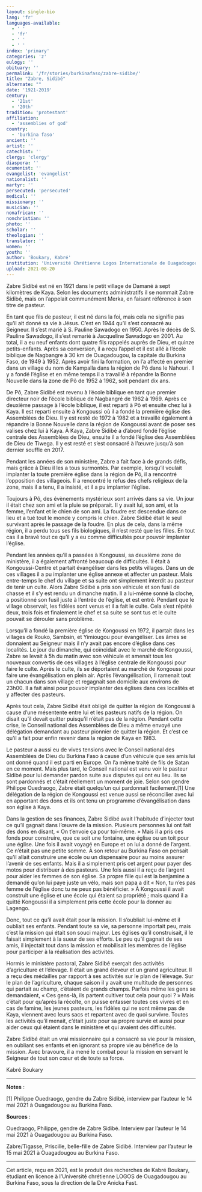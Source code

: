 ```yaml
---
layout: single-bio
lang: 'fr'
languages-available:
  - ' '
  - 'fr'
  - ' '
  - ' '
index: 'primary'
categories: 'z'
eulogy: ''
obituary: ''
permalink: '/fr/stories/burkinafaso/zabre-sidibe/'
title: "Zabre, Sidibé"
alternate: ""
date: '1921-2019'
century:
  - '21st'
  - '20th'
tradition: 'protestant'
affiliation:
  - 'assemblies of god'
country:
  - 'burkina faso'
ancient: ''
artist: ''
catechist: ''
clergy: 'clergy'
diaspora: ''
ecumenist: ''
evangelist: 'evangelist'
nationalist: ''
martyr: ''
persecuted: 'persecuted'
medical: ''
missionary: ''
musician: ''
nonafrican: ''
nonchristian: ''
photo: ''
scholar: ''
theologian: ''
translator: ''
women: ''
youth: ''
author: 'Boukary, Kabré'
institution: 'Université Chrétienne Logos Internationale de Ouagadougou'
upload: 2021-08-20
---
```


Zabre Sidibé est né en 1921 dans le petit village de Damané à sept kilomètres de Kaya. Selon les documents administratifs il se nommait Zabre Sidibé, mais on l’appelait communément Merka, en faisant référence à son titre de pasteur.

En tant que fils de pasteur, il est né dans la foi, mais cela ne signifie pas qu’il ait donné sa vie à Jésus. C’est en 1944 qu’il s’est consacré au Seigneur. Il s’est marié à S. Pauline Sawadogo en 1950. Après le décès de S. Pauline Sawadogo, il s’est remarié à Jacqueline Sawadogo en 2001. Au total, il a eu neuf enfants dont quatre fils rappelés auprès de Dieu, et quinze petits-enfants.
Après sa conversion, il a reçu l’appel et il est allé à l’école biblique de Nagbangre à 30 km de Ouagadougou, la capitale du Burkina Faso, de 1949 à 1952. Après avoir fini la formation, on l’a affecté en premier dans un village du nom de Kampalla dans la région de Pô dans le Nahouri. Il y a fondé l’église et en même temps il a travaillé à répandre la Bonne Nouvelle dans la zone de Pô de 1952 à 1962, soit pendant dix ans.

De Pô, Zabre Sidibé est revenu à l’école biblique en tant que premier directeur noir de l’école biblique de Nagbangré de 1962 à 1969. Après ce deuxième passage à l’école biblique, il est reparti à Pô et ensuite chez lui à Kaya. Il est reparti ensuite à Kongoussi où il a fondé la première église des Assemblées de Dieu. Il y est resté de 1972 à 1982 et a travaillé également à répandre la Bonne Nouvelle dans la région de Kongoussi avant de poser ses valises chez lui à Kaya. À Kaya, Zabre Sidibé a d’abord fondé l’église centrale des Assemblées de Dieu, ensuite il a fondé l’église des Assemblées de Dieu de Tiwega. Il y est resté et s’est consacré à l’œuvre jusqu’à son dernier souffle en 2017.

Pendant les années de son ministère, Zabre a fait face à de grands défis, mais grâce à Dieu il les a tous surmontés. Par exemple, lorsqu’il voulait implanter la toute première église dans la région de Pô, il a rencontré l’opposition des villageois. Il a rencontré le refus des chefs religieux de la zone, mais il a tenu, il a insisté, et il a pu implanter l’église.

Toujours à Pô, des évènements mystérieux sont arrivés dans sa vie. Un jour il était chez son ami et la pluie se préparait. Il y avait lui, son ami, et la femme, l’enfant et le chien de son ami. La foudre est descendue dans ce lieu et a tué tout le monde y compris le chien. Zabre Sidibé était le seul survivant après le passage de la foudre. En plus de cela, dans la même région, il a perdu tous ses fils biologiques, il n’est resté que les filles. En tout cas il a bravé tout ce qu’il y a eu comme difficultés pour pouvoir implanter l’église.

Pendant les années qu’il a passées à Kongoussi, sa deuxième zone de ministère, il a également affronté beaucoup de difficultés. Il était à Kongoussi-Centre et partait évangéliser dans les petits villages. Dans un de ces villages il a pu implanter une église annexe et affecter un pasteur. Mais entre-temps le chef du village et sa suite ont simplement interdit au pasteur de tenir un culte. Alors Zabre Sidibé a pris son véhicule et son fusil de chasse et il s’y est rendu un dimanche matin. Il a lui-même sonné la cloche, a positionné son fusil juste à l’entrée de l’église, et est entré. Pendant que le village observait, les fidèles sont venus et il a fait le culte. Cela s’est répété deux, trois fois et finalement le chef et sa suite se sont tus et le culte pouvait se dérouler sans problème.

Lorsqu’il a fondé la première église de Kongoussi en 1972, il partait dans les villages de Rouko, Sambsin, et Yimiougou pour évangéliser. Les âmes se donnaient au Seigneur mais il n’y avait pas encore d’église dans ces localités. Le jour du dimanche, qui coïncidait avec le marché de Kongoussi, Zabre se levait à 5h du matin avec son véhicule et amenait tous les nouveaux convertis de ces villages à l’église centrale de Kongoussi pour faire le culte. Après le culte, ils se déportaient au marché de Kongoussi pour faire une évangélisation en plein air. Après l’évangélisation, il ramenait tout un chacun dans son village et regagnait son domicile aux environs de 23h00. Il a fait ainsi pour pouvoir implanter des églises dans ces localités et y affecter des pasteurs.

Après tout cela, Zabre Sidibé était obligé de quitter la région de Kongoussi à cause d’une mésentente entre lui et les pasteurs natifs de la région. On disait qu’il devait quitter puisqu’il n’était pas de la région. Pendant cette crise, le Conseil national des Assemblées de Dieu a même envoyé une délégation demandant au pasteur pionnier de quitter la région. Et c’est ce qu’il a fait pour enfin revenir dans la région de Kaya en 1983.

Le pasteur a aussi eu de vives tensions avec le Conseil national des Assemblées de Dieu du Burkina Faso à cause d’un véhicule que ses amis lui ont donné quand il est parti en Europe. On l’a même traité de fils de Satan en ce moment. Mais plus tard, le Conseil national est venu voir le pasteur Sidibé pour lui demander pardon suite aux disputes qui ont eu lieu. Ils se sont pardonnés et c’était réellement un moment de joie. Selon son gendre Philippe Ouedraogo, Zabre était quelqu’un qui pardonnait facilement.[1] Une délégation de la région de Kongoussi est venue aussi se réconcilier avec lui en apportant des dons et ils ont tenu un programme d’évangélisation dans son église à Kaya.

Dans la gestion de ses finances, Zabre Sidibé avait l’habitude d’injecter tout ce qu’il gagnait dans l’œuvre de la mission. Plusieurs personnes lui ont fait des dons en disant, « On t’envoie ça pour toi-même. » Mais il a pris ces fonds pour construire, que ce soit une fontaine, une église ou un toit pour une église. Une fois il avait voyagé en Europe et on lui a donné de l’argent. Ce n’était pas une petite somme. À son retour au Burkina Faso on pensait qu’il allait construire une école ou un dispensaire pour au moins assurer l’avenir de ses enfants. Mais il a simplement pris cet argent pour payer des motos pour distribuer à des pasteurs. Une fois aussi il a reçu de l’argent pour aider les femmes de son église. Sa propre fille qui est la benjamine a demandé qu’on lui paye juste un vélo, mais son papa a dit « Non, tu n’es pas femme de l’église donc tu ne peux pas bénéficier. » À Kongoussi il avait construit une église et une école qui étaient sa propriété ; mais quand il a quitté Kongoussi il a simplement pris cette école pour la donner au Lagengo.

Donc, tout ce qu’il avait était pour la mission. Il s’oubliait lui-même et il oubliait ses enfants. Pendant toute sa vie, sa personne importait peu, mais c’est la mission qui était son souci majeur. Les églises qu’il construisait, il le faisait simplement à la sueur de ses efforts. Le peu qu’il gagnait de ses amis, il injectait tout dans la mission et mobilisait les membres de l’église pour participer à la réalisation des activités.

Hormis le ministère pastoral, Zabre Sidibé exerçait des activités d’agriculture et l’élevage. Il était un grand éleveur et un grand agriculteur. Il a reçu des médailles par rapport à ses activités sur le plan de l’élevage. Sur le plan de l’agriculture, chaque saison il y avait une multitude de personnes qui partait au champ, c’étaient de grands champs. Parfois même les gens se demandaient, « Ces gens-là, ils partent cultiver tout cela pour quoi ? » Mais c’était pour qu’après la récolte, on puisse entasser toutes ces vivres et en cas de famine, les jeunes pasteurs, les fidèles qui ne sont même pas de Kaya, viennent avec leurs sacs et repartent avec de quoi survivre. Toutes les activités qu’il menait, c’était juste pour sa propre survie et aussi pour aider ceux qui étaient dans le ministère et qui avaient des difficultés.

Zabre Sidibé était un vrai missionnaire qui a consacré sa vie pour la mission, en oubliant ses enfants et en ignorant sa propre vie au bénéfice de la mission. Avec bravoure, il a mené le combat pour la mission en servant le Seigneur de tout son cœur et de toute sa force.

Kabré Boukary

---

**Notes** :

[1] Philippe Ouedraogo, gendre du Zabre Sidibé, interview par l’auteur le 14 mai 2021 à Ouagadougou au Burkina Faso.


**Sources** :

Ouedraogo, Philippe, gendre de Zabre Sidibé. Interview par l’auteur le 14 mai 2021 à Ouagadougou au Burkina Faso.

Zabre/Tigasse, Priscille, belle-fille de Zabre Sidibé. Interview par l’auteur le 15 mai 2021 à Ouagadougou au Burkina Faso.

---

Cet article, reçu en 2021, est le produit des recherches de Kabré Boukary, étudiant en licence à l’Université chrétienne LOGOS de Ouagadougou au Burkina Faso, sous la direction de la Dre Anicka Fast.
